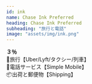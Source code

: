 ```yaml
---
id: ink
name: Chase Ink Preferred
heading: Chase Ink Preferred
subheading: "旅行と電話"
image: "assets/img/ink.png"
---
```

<strong>３％</strong><br />
🚕旅行【Uber/Lyft/タクシー/列車】 <br />
📱電話サービス【Simple Mobile】 <br />
📦出荷と郵便物【Shipping】

